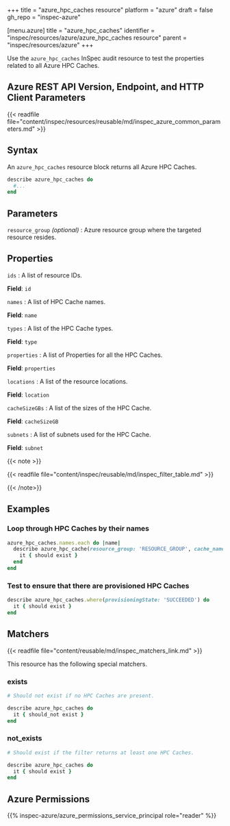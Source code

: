 +++
title = "azure_hpc_caches resource"
platform = "azure"
draft = false
gh_repo = "inspec-azure"

[menu.azure]
title = "azure_hpc_caches"
identifier = "inspec/resources/azure/azure_hpc_caches resource"
parent = "inspec/resources/azure"
+++

Use the `azure_hpc_caches` InSpec audit resource to test the properties related to all Azure HPC Caches.

## Azure REST API Version, Endpoint, and HTTP Client Parameters

{{< readfile file="content/inspec/resources/reusable/md/inspec_azure_common_parameters.md" >}}

## Syntax

An `azure_hpc_caches` resource block returns all Azure HPC Caches.

```ruby
describe azure_hpc_caches do
  #...
end
```

## Parameters

`resource_group` _(optional)_
: Azure resource group where the targeted resource resides.

## Properties

`ids`
: A list of resource IDs.

**Field**: `id`

`names`
: A list of HPC Cache names.

**Field**: `name`

`types`
: A list of the HPC Cache types.

**Field**: `type`

`properties`
: A list of Properties for all the HPC Caches.

**Field**: `properties`

`locations`
: A list of the resource locations.

**Field**: `location`

`cacheSizeGBs`
: A list of the sizes of the HPC Cache.

**Field**: `cacheSizeGB`

`subnets`
: A list of subnets used for the HPC Cache.

**Field**: `subnet`

{{< note >}}

{{< readfile file="content/inspec/reusable/md/inspec_filter_table.md" >}}

{{< /note>}}

## Examples

### Loop through HPC Caches by their names

```ruby
azure_hpc_caches.names.each do |name|
  describe azure_hpc_cache(resource_group: 'RESOURCE_GROUP', cache_name: 'HPC_CACHE_NAME', name: name) do
    it { should exist }
  end
end
```

### Test to ensure that there are provisioned HPC Caches

```ruby
describe azure_hpc_caches.where(provisioningState: 'SUCCEEDED') do
  it { should exist }
end
```

## Matchers

{{< readfile file="content/reusable/md/inspec_matchers_link.md" >}}

This resource has the following special matchers.

### exists

```ruby
# Should not exist if no HPC Caches are present.

describe azure_hpc_caches do
  it { should_not exist }
end
```

### not_exists

```ruby
# Should exist if the filter returns at least one HPC Caches.

describe azure_hpc_caches do
  it { should exist }
end
```

## Azure Permissions

{{% inspec-azure/azure_permissions_service_principal role="reader" %}}
